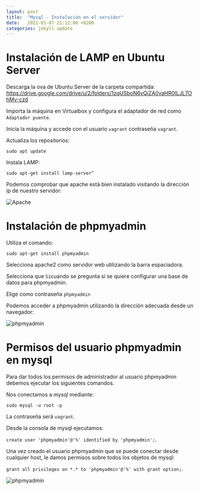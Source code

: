 ```yaml
---
layout: post
title:  "Mysql - Instalación en el servidor"
date:   2021-01-07 21:12:00 +0200
categories: jekyll update
---
```


# Instalación de LAMP en Ubuntu Server

Descarga la ova de Ubuntu Server de la carpeta compartida: https://drive.google.com/drive/u/2/folders/1zqUSboN6vQjZA0vaHR0ILJL7OhMv-czd

Importa la máquina en Virtualbox y configura el adaptador de red como `Adaptador puente`.

Inicia la máquina y accede con el usuario `vagrant` contraseña `vagrant`.

Actualiza los repositorios:

`sudo apt update`

Instala LAMP:

`sudo apt-get install lamp-server^`

Podemos comprobar que apache está bien instalado visitando la dirección ip de nuestro servidor:

![Apache](/assets/mysql_instalar_servidor/apache.png)

# Instalación de phpmyadmin

Utiliza el comando:

`sudo apt-get install phpmyadmin`

Selecciona apache2 como servidor web utilizando la barra espaciadora.

Selecciona que `Sí`cuando se pregunta si se quiere configurar una base de datos para phpmyadmin.

Elige como contraseña `phpmyadmin`

Podemos acceder a phpmyadmin utilizando la dirección adecuada desde un navegador:

![phpmyadmin](/assets/mysql_instalar_servidor/phpmyadmin.png)

# Permisos del usuario phpmyadmin en mysql

Para dar todos los permisos de administrador al usuario phpmyadmin debemos ejecutar los siguientes comandos.

Nos conectamos a mysql mediante:

`sudo mysql -u root -p`

La contraseña será `vagrant`.

Desde la consola de mysql ejecutamos:

`create user 'phpmyadmin'@'%' identified by 'phpmyadmin';`.

Una vez creado el usuario phpmyadmin que se puede conectar desde cualquier host, le damos permisos sobre todos los objetos de mysql:

`grant all privileges on *.* to 'phpmyadmin'@'%' with grant option;`.

![phpmyadmin](/assets/mysql_instalar_servidor/phpmyadmin2.png)







